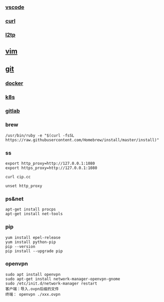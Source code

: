 ### [vscode](./vscode.md)
### [curl](./curl.md)
### [l2tp](./l2tp.md)
##  [vim](./vim.md)
##  [git](./git.md)
### [docker](./docker.md)
### [k8s](./k8s.md)
### [gitlab](./gitlab.md)

### brew
```
/usr/bin/ruby -e "$(curl -fsSL https://raw.githubusercontent.com/Homebrew/install/master/install)"
```

### ss
```
export http_proxy=http://127.0.0.1:1080
export https_proxy=http://127.0.0.1:1080

curl cip.cc

unset http_proxy

```

### ps&net
```
apt-get install procps
apt-get install net-tools
```

### pip
```
yum install epel-release
yum install python-pip
pip --version
pip install --upgrade pip
```

### openvpn
```
sudo apt install openvpn
sudo apt-get install network-manager-openvpn-gnome
sudo /etc/init.d/network-manager restart
客户端：导入.ovpn后缀的文件
终端： openvpn ./xxx.ovpn
```
